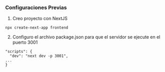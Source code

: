 ### Configuraciones Previas

1. Creo proyecto con NextJS

```
npx create-next-app frontend
```

2. Configuro el archivo package.json para que el servidor se ejecute en el puerto 3001
```
"scripts": {
  "dev": "next dev -p 3001",
...
}
```
